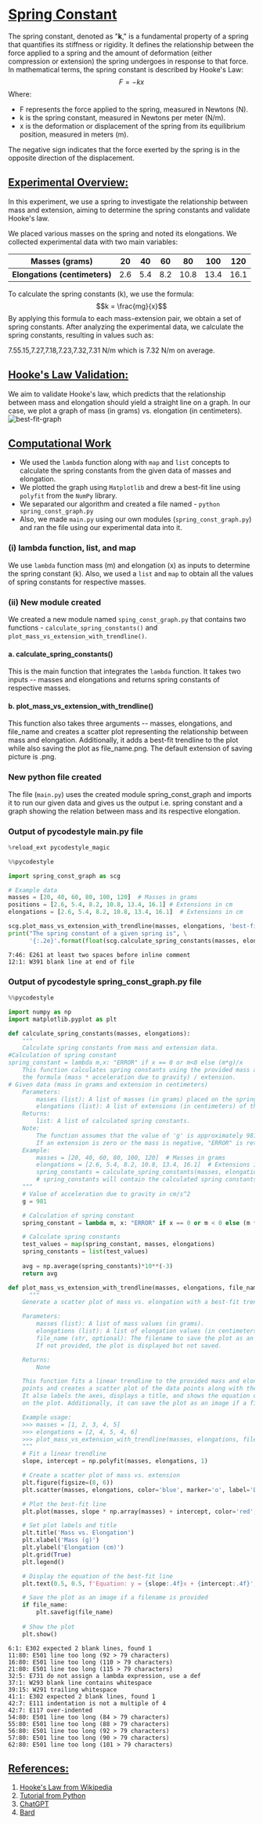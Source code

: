 # <ins>**Spring Constant**</ins>
The spring constant, denoted as "**k**," is a fundamental property of a spring that quantifies its stiffness or rigidity. It defines the relationship between the force applied to a spring and the amount of deformation (either compression or extension) the spring undergoes in response to that force. In mathematical terms, the spring constant is described by Hooke's Law:
$$F = -kx$$
Where:
- F represents the force applied to the spring, measured in Newtons (N).
- k is the spring constant, measured in Newtons per meter (N/m).
- x is the deformation or displacement of the spring from its equilibrium position, measured in meters (m).

The negative sign indicates that the force exerted by the spring is in the opposite direction of the displacement.

## <ins>Experimental Overview:</ins>
In this experiment, we use a spring to investigate the relationship between mass and extension, aiming to determine the spring constants and validate Hooke's law.

We placed various masses on the spring and noted its elongations. We collected experimental data with two main variables:

| **Masses (grams)**             | 20   | 40  | 60  | 80    | 100  | 120  |
|--------------------------------|------|-----|-----|-------|------|------|
| **Elongations (centimeters)**  | 2.6  | 5.4 | 8.2 | 10.8  | 13.4 | 16.1 |

To calculate the spring constants (k), we use the formula:
$$k = \frac{mg}{x}$$
By applying this formula to each mass-extension pair, we obtain a set of spring constants.
​After analyzing the experimental data, we calculate the spring constants, resulting in values such as:

7.55.15,7.27,7.18,7.23,7.32,7.31 N/m which is 7.32 N/m on average.

## <ins>Hooke's Law Validation:</ins>

We aim to validate Hooke's law, which predicts that the relationship between mass and elongation should yield a straight line on a graph. In our case, we plot a graph of mass (in grams) vs. elongation (in centimeters).
![best-fit-graph](https://github.com/s4il3sh/23-Homework3G3/assets/144289804/b1679bd9-b539-4450-a299-54aed1d31e3a)

## <ins>Computational Work</ins>
- We used the `lambda` function along with `map` and `list` concepts to calculate the spring constants from the given data of masses and elongation.
- We plotted the graph using `Matplotlib` and drew a best-fit line using `polyfit` from the `NumPy` library.
- We separated our algorithm and created a file named - `python spring_const_graph.py`
- Also, we made `main.py` using our own modules (`spring_const_graph.py`) and ran the file using our experimental data into it.

### (i) lambda function, list, and map
We use `lambda` function mass (m) and elongation (x) as inputs to determine the spring constant (k). Also, we used a `list` and `map` to obtain all the values of spring constants for respective masses.

### (ii) New module created
We created a new module named `sping_const_graph.py` that contains two functions - `calculate_spring_constants()` and `plot_mass_vs_extension_with_trendline()`. 

#### a. calculate_spring_constants()
This is the main function that integrates the `lambda` function. It takes two inputs -- masses and elongations and returns spring constants of respective masses.

#### b. plot_mass_vs_extension_with_trendline()
This function also takes three arguments -- masses, elongations, and file_name and creates a scatter plot representing the relationship between mass and elongation. Additionally, it adds a best-fit trendline to the plot while also saving the plot as file_name.png. The default extension of saving picture is .png.

### New python file created
The file (`main.py`) uses the created module spring_const_graph and imports it to run our given data and gives us the output i.e. spring constant and a graph showing the relation between mass and its respective elongation.

### Output of pycodestyle main.py file
```python
%reload_ext pycodestyle_magic
```


```python
%%pycodestyle

import spring_const_graph as scg

# Example data
masses = [20, 40, 60, 80, 100, 120]  # Masses in grams
positions = [2.6, 5.4, 8.2, 10.8, 13.4, 16.1] # Extensions in cm
elongations = [2.6, 5.4, 8.2, 10.8, 13.4, 16.1]  # Extensions in cm

scg.plot_mass_vs_extension_with_trendline(masses, elongations, 'best-fit.png')
print("The spring constant of a given spring is", \
      '{:.2e}'.format(float(scg.calculate_spring_constants(masses, elongations))), "N/m")
```

    7:46: E261 at least two spaces before inline comment
    12:1: W391 blank line at end of file

### Output of pycodestyle spring_const_graph.py file
```python
%%pycodestyle

import numpy as np
import matplotlib.pyplot as plt

def calculate_spring_constants(masses, elongations):
    """
    Calculate spring constants from mass and extension data.
#Calculation of spring constant
spring_constant = lambda m,x: "ERROR" if x == 0 or m<0 else (m*g)/x
    This function calculates spring constants using the provided mass and extension data and
    the formula (mass * acceleration due to gravity) / extension.
# Given data (mass in grams and extension in centimeters)
    Parameters:
        masses (list): A list of masses (in grams) placed on the spring.
        elongations (list): A list of extensions (in centimeters) of the spring from its equilibrium position.
    Returns:
        list: A list of calculated spring constants.
    Note:
        The function assumes that the value of 'g' is approximately 981 cm/s^2.
        If an extension is zero or the mass is negative, "ERROR" is returned for the corresponding spring constant.
    Example:
        masses = [20, 40, 60, 80, 100, 120]  # Masses in grams
        elongations = [2.6, 5.4, 8.2, 10.8, 13.4, 16.1]  # Extensions in cm
        spring_constants = calculate_spring_constants(masses, elongations)
        # spring_constants will contain the calculated spring constants.
    """
    # Value of acceleration due to gravity in cm/s^2
    g = 981

    # Calculation of spring constant
    spring_constant = lambda m, x: "ERROR" if x == 0 or m < 0 else (m * g) / x

    # Calculate spring constants
    test_values = map(spring_constant, masses, elongations)
    spring_constants = list(test_values)
    
    avg = np.average(spring_constants)*10**(-3)
    return avg 

def plot_mass_vs_extension_with_trendline(masses, elongations, file_name=None):
      """
    Generate a scatter plot of mass vs. elongation with a best-fit trendline.

    Parameters:
        masses (list): A list of mass values (in grams).
        elongations (list): A list of elongation values (in centimeters).
        file_name (str, optional): The filename to save the plot as an image. \
        If not provided, the plot is displayed but not saved.

    Returns:
        None

    This function fits a linear trendline to the provided mass and elongation data \
    points and creates a scatter plot of the data points along with the best-fit line. \
    It also labels the axes, displays a title, and shows the equation of the best-fit line \
    on the plot. Additionally, it can save the plot as an image if a filename is provided.

    Example usage:
    >>> masses = [1, 2, 3, 4, 5]
    >>> elongations = [2, 4, 5, 4, 6]
    >>> plot_mass_vs_extension_with_trendline(masses, elongations, file_name='mass_vs_extension.png')
    """
    # Fit a linear trendline
    slope, intercept = np.polyfit(masses, elongations, 1)

    # Create a scatter plot of mass vs. extension
    plt.figure(figsize=(8, 6))
    plt.scatter(masses, elongations, color='blue', marker='o', label='Data Points')

    # Plot the best-fit line
    plt.plot(masses, slope * np.array(masses) + intercept, color='red', label='Best-fit Line')

    # Set plot labels and title
    plt.title('Mass vs. Elongation')
    plt.xlabel('Mass (g)')
    plt.ylabel('Elongation (cm)')
    plt.grid(True)
    plt.legend()

    # Display the equation of the best-fit line
    plt.text(0.5, 0.5, f'Equation: y = {slope:.4f}x + {intercept:.4f}', transform=plt.gca().transAxes)

    # Save the plot as an image if a filename is provided
    if file_name:
        plt.savefig(file_name)
        
    # Show the plot
    plt.show()
```

    6:1: E302 expected 2 blank lines, found 1
    11:80: E501 line too long (92 > 79 characters)
    16:80: E501 line too long (110 > 79 characters)
    21:80: E501 line too long (115 > 79 characters)
    32:5: E731 do not assign a lambda expression, use a def
    37:1: W293 blank line contains whitespace
    39:15: W291 trailing whitespace
    41:1: E302 expected 2 blank lines, found 1
    42:7: E111 indentation is not a multiple of 4
    42:7: E117 over-indented
    54:80: E501 line too long (84 > 79 characters)
    55:80: E501 line too long (88 > 79 characters)
    56:80: E501 line too long (92 > 79 characters)
    57:80: E501 line too long (90 > 79 characters)
    62:80: E501 line too long (101 > 79 characters)
    
## <ins>References:</ins>
1. [Hooke's Law from Wikipedia](https://en.wikipedia.org/wiki/Hooke%27s_law)
2. [Tutorial from Python](https://docs.python.org/3/tutorial/)
3. [ChatGPT](https://chat.openai.com/)
4. [Bard](https://bard.google.com)
